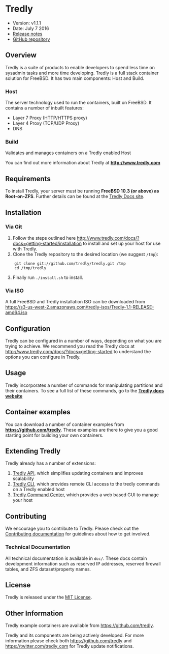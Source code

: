 # Tredly

- Version: v1.1.1
- Date: July 7 2016
- [Release notes](https://github.com/tredly/tredly/blob/master/CHANGELOG.md)
- [GitHub repository](https://github.com/tredly/tredly)

## Overview

Tredly is a suite of products to enable developers to spend less time on sysadmin tasks and more time developing. Tredly is a full stack container solution for FreeBSD. It has two main components: Host and Build.

### Host
The server technology used to run the containers, built on FreeBSD. It contains a number of inbuilt features:

  * Layer 7 Proxy (HTTP/HTTPS proxy)
  * Layer 4 Proxy (TCP/UDP Proxy)
  * DNS

### Build

Validates and manages containers on a Tredly enabled Host

You can find out more information about Tredly at **<http://www.tredly.com>**

## Requirements

To install Tredly, your server must be running **FreeBSD 10.3 (or above) as Root-on-ZFS**. Further details can be found at the [Tredly Docs site](http://www.tredly.com/docs/?docs=getting-started/installation).

## Installation

### Via Git

1. Follow the steps outlined here <http://www.tredly.com/docs/?docs=getting-started/installation> to install and set up your host for use with Tredly.
2. Clone the Tredly repository to the desired location (we suggest `/tmp`):
```
    git clone git://github.com/tredly/tredly.git /tmp
    cd /tmp/tredly
```
3. Finally run `./install.sh` to install.

### Via ISO

A full FreeBSD and Tredly installation ISO can be downloaded from <https://s3-us-west-2.amazonaws.com/tredly-isos/Tredly-1.1-RELEASE-amd64.iso>

## Configuration

Tredly can be configured in a number of ways, depending on what you are trying to achieve. We recommend you read the Tredly docs at <http://www.tredly.com/docs/?docs=getting-started> to understand the options you can configure in Tredly.

## Usage

Tredly incorporates a number of commands for manipulating partitions and their containers. To see a full list of these commands, go to the **[Tredly docs website](http://www.tredly.com/docs/?docs=getting-started/tredly-commands)**

## Container examples

You can download a number of container examples from **<https://github.com/tredly>**. These examples are there to give you a good starting point for building your own containers.

## Extending Tredly

Tredly already has a number of extensions:
1. [Tredly API](https://github.com/tredly/tredly-api), which simplifies updating containers and improves scalability
2. [Tredly CLI](https://github.com/tredly/tredly-cli), which provides remote CLI access to the tredly commands on a Tredly enabled host
3. [Tredly Command Center](https://github.com/tredly/tredly-cc), which provides a web based GUI to manage your host

## Contributing

We encourage you to contribute to Tredly. Please check out the [Contributing documentation](https://github.com/tredly/tredly-host/blob/master/CONTRIBUTING.md) for guidelines about how to get involved.

### Technical Documentation
All technical documentation is available in `doc/`. These docs contain development information such as reserved IP addresses, reserved firewall tables, and ZFS dataset/property names.

## License

Tredly is released under the [MIT License](http://www.opensource.org/licenses/MIT).

## Other Information

Tredly example containers are available from <https://github.com/tredly>.

Tredly and its components are being actively developed. For more information please check both <https://github.com/tredly> and <https://twitter.com/tredly_com> for Tredly update notifications.
